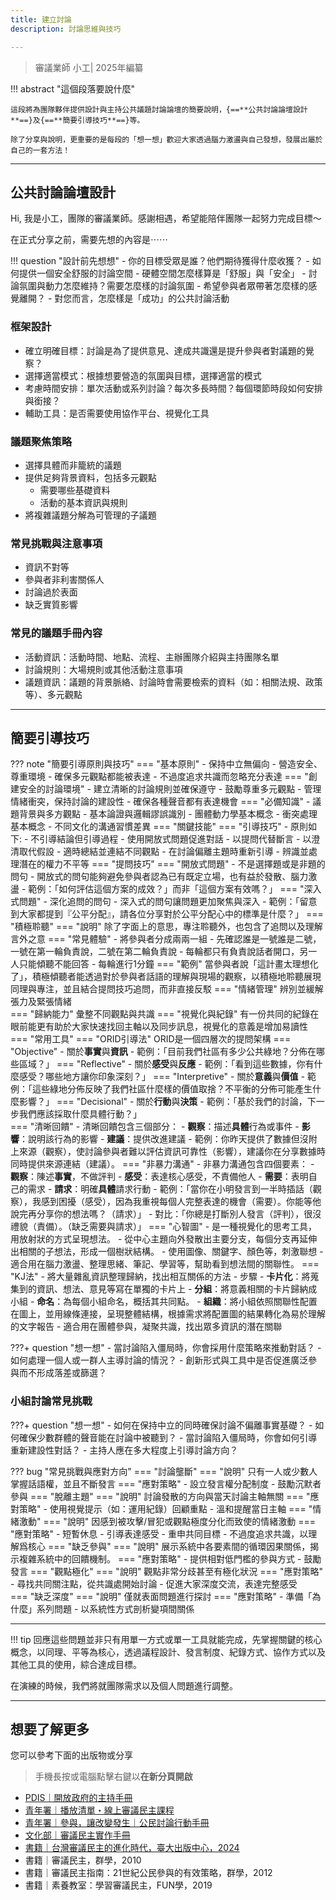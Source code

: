 ```yaml
---
title: 建立討論
description: 討論思維與技巧

---
```


> 審議業師 小工| 2025年編纂

!!! abstract "這個段落要說什麼"

	這段將為團隊夥伴提供設計與主持公共議題討論論壇的簡要說明，{==**公共討論論壇設計**==}及{==**簡要引導技巧**==}等。

	除了分享與說明，更重要的是每段的「想一想」歡迎大家透過腦力激盪與自己發想，發展出屬於自己的一套方法！


---

## 公共討論論壇設計

Hi, 我是小工，團隊的審議業師。感謝相遇，希望能陪伴團隊一起努力完成目標～

在正式分享之前，需要先想的內容是⋯⋯

!!! question "設計前先想想"
	- 你的目標受眾是誰？他們期待獲得什麼收獲？
	- 如何提供一個安全舒服的討論空間
		- 硬體空間怎麼樣算是「舒服」與「安全」
		- 討論氛圍與動力怎麼維持？需要怎麼樣的討論氛圍
	- 希望參與者眾帶著怎麼樣的感覺離開？
	- 對您而言，怎麼樣是「成功」的公共討論活動


### 框架設計

- 確立明確目標：討論是為了提供意見、達成共識還是提升參與者對議題的覺察？
- 選擇適當模式：根據想要營造的氛圍與目標，選擇適當的模式
- 考慮時間安排：單次活動或系列討論？每次多長時間？每個環節時段如何安排與銜接？
- 輔助工具：是否需要使用協作平台、視覺化工具

### 議題聚焦策略

- 選擇具體而非籠統的議題
- 提供足夠背景資料，包括多元觀點
	- 需要哪些基礎資料
	- 活動的基本資訊與規則
- 將複雜議題分解為可管理的子議題

### 常見挑戰與注意事項
- 資訊不對等
- 參與者非利害關係人
- 討論過於表面
- 缺乏實質影響

### 常見的議題手冊內容

- 活動資訊：活動時間、地點、流程、主辦團隊介紹與主持團隊名單
- 討論規則：大場規則或其他活動注意事項
- 議題資訊：議題的背景脈絡、討論時會需要檢索的資料（如：相關法規、政策等）、多元觀點



---

## 簡要引導技巧

??? note "簡要引導原則與技巧"
	=== "基本原則"
		- 保持中立無偏向
		- 營造安全、尊重環境
		- 確保多元觀點都能被表達
		- 不過度追求共識而忽略充分表達
		=== "創建安全的討論環境"
			- 建立清晰的討論規則並確保遵守
			- 鼓勵尊重多元觀點
			- 管理情緒衝突，保持討論的建設性
			- 確保各種聲音都有表達機會
	=== "必備知識"
		- 議題背景與多方觀點
		- 基本論證與邏輯謬誤識別
		- 團體動力學基本概念
		- 衝突處理基本概念
		- 不同文化的溝通習慣差異
	=== "關鍵技能"
		=== "引導技巧"
			- 原則如下:
		    	- 不引導結論但引導過程
				- 使用開放式問題促進對話
				- 以提問代替斷言
				- 以澄清取代假設
				- 適時總結並連結不同觀點
				- 在討論偏離主題時重新引導
				- 辨識並處理潛在的權力不平等	
		=== "提問技巧"
			=== "開放式問題"
				- 不是選擇題或是非題的問句
				- 開放式的問句能夠避免參與者認為已有既定立場，也有益於發散、腦力激盪
				- 範例：「如何評估這個方案的成效？」而非「這個方案有效嗎？」
			=== "深入式問題"
				- 深化追問的問句
				- 深入式的問句讓問題更加聚焦與深入
				- 範例：「留意到大家都提到『公平分配』，請各位分享對於公平分配心中的標準是什麼？」
		=== "積極聆聽"
			=== "說明"
				除了字面上的意思，專注聆聽外，也包含了追問以及理解言外之意
			=== "常見體驗"
				- 將參與者分成兩兩一組
				- 先確認誰是一號誰是二號，一號在第一輪負責說，二號在第二輪負責說
				- 每輪都只有負責說話者開口，另一人只能傾聽不能回答
				- 每輪進行1分鐘
			=== "範例"
				當參與者說「這計畫太理想化了」，積極傾聽者能透過對於參與者話語的理解與現場的觀察，以積極地聆聽展現同理與專注，並且結合提問技巧追問，而非直接反駁
		=== "情緒管理"
			辨別並緩解張力及緊張情緒			
		=== "歸納能力"
			彙整不同觀點與共識
		=== "視覺化與紀錄"
			有一份共同的紀錄在眼前能更有助於大家快速找回主軸以及同步訊息，視覺化的意義是增加易讀性			
	=== "常用工具"
		=== "ORID引導法"
			ORID是一個四層次的提問架構
			=== "Objective"
		    	- 關於**事實**與**資訊**
				- 範例：「目前我們社區有多少公共綠地？分佈在哪些區域？」
			=== "Reflective"
		    	- 關於**感受**與**反應**
				- 範例：「看到這些數據，你有什麼感受？哪些地方讓你印象深刻？」
			=== "Interpretive"
		    	- 關於**意義**與**價值**
				- 範例：「這些綠地分佈反映了我們社區什麼樣的價值取捨？不平衡的分佈可能產生什麼影響？」
			=== "Decisional"
		    	- 關於**行動**與**決策**
				- 範例：「基於我們的討論，下一步我們應該採取什麼具體行動？」					
		=== "清晰回饋"
			- 清晰回饋包含三個部分：
				- **觀察**：描述**具體**行為或事件
				- **影響**：說明該行為的影響
				- **建議**：提供改進建議
			- 範例：你昨天提供了數據但沒附上來源（觀察），使討論參與者難以評估資訊可靠性（影響），建議你在分享數據時同時提供來源連結（建議）。
		=== "非暴力溝通"
			- 非暴力溝通包含四個要素：
				- **觀察**：陳述**事實**，不做評判
				- **感受**：表達核心感受，不責備他人
				- **需要**：表明自己的需求
				- **請求**：明確**具體**請求行動
			- 範例：「當你在小明發言到一半時插話（觀察），我感到困擾（感受），因為我重視每個人完整表達的機會（需要）。你能等他說完再分享你的想法嗎？（請求）」
			- 對比：「你總是打斷別人發言（評判），很沒禮貌（責備）。（缺乏需要與請求）」
		=== "心智圖"
			- 是一種視覺化的思考工具，用放射狀的方式呈現想法。
			- 從中心主題向外發散出主要分支，每個分支再延伸出相關的子想法，形成一個樹狀結構。
			- 使用圖像、關鍵字、顏色等，刺激聯想
			- 適合用在腦力激盪、整理思緒、筆記、學習等，幫助看到想法間的關聯性。
		=== "KJ法"
			- 將大量雜亂資訊整理歸納，找出相互關係的方法
			- 步驟
				- **卡片化**：將蒐集到的資訊、想法、意見等寫在單獨的卡片上
				- **分組**：將意義相關的卡片歸納成小組
				- **命名**：為每個小組命名，概括其共同點。
				- **組織**：將小組依照關聯性配置在圖上，並用線條連接，呈現整體結構，根據需求將配置圖的結果轉化為易於理解的文字報告
			- 適合用在團體參與，凝聚共識，找出眾多資訊的潛在關聯


???+ question "想一想" 
	- 當討論陷入僵局時，你會採用什麼策略來推動對話？
	- 如何處理一個人或一群人主導討論的情況？
	- 創新形式與工具中是否促進廣泛參與而不形成落差或篩選？



### 小組討論常見挑戰


???+ question "想一想" 
	- 如何在保持中立的同時確保討論不偏離事實基礎？
	- 如何確保少數群體的聲音能在討論中被聽到？
	- 當討論陷入僵局時，你會如何引導重新建設性對話？
	- 主持人應在多大程度上引導討論方向？



??? bug "常見挑戰與應對方向"
	=== "討論壟斷"
		=== "說明"
			只有一人或少數人掌握話語權，並且不斷發言
		=== "應對策略"
			- 設立發言權分配制度
			- 鼓勵沉默者參與
	=== "脫離主題"
		=== "說明"
			討論發散的方向與當天討論主軸無關
		=== "應對策略"
			- 使用視覺提示（如：運用紀錄）回顧重點
			- 溫和提醒當日主軸
	=== "情緒激動"
		=== "說明"
			因感到被攻擊/冒犯或觀點極度分化而致使的情緒激動
		=== "應對策略"
			- 短暫休息
			- 引導表達感受
			- 重申共同目標
			- 不過度追求共識，以理解爲核心
	=== "缺乏參與"
		=== "說明"
			展示系統中各要素間的循環因果關係，揭示複雜系統中的回饋機制。
		=== "應對策略"
			- 提供相對低門檻的參與方式
			- 鼓勵發言
	=== "觀點極化"
		=== "說明"
			觀點非常分歧甚至有極化狀況
		=== "應對策略"
			- 尋找共同關注點，從共識處開始討論
			- 促進大家深度交流，表達完整感受		
	=== "缺乏深度"
		=== "說明"
			僅就表面問題進行探討
		=== "應對策略"
			- 準備「為什麼」系列問題
			- 以系統性方式剖析變項間關係


---

!!! tip 
回應這些問題並非只有用單一方式或單一工具就能完成，先掌握關鍵的核心概念，以同理、平等為核心，透過議程設計、發言制度、紀錄方式、協作方式以及其他工具的使用，綜合達成目標。

在演練的時候，我們將就團隊需求以及個人問題進行調整。


---

## 想要了解更多

您可以參考下面的出版物或分享

> 手機長按或電腦點擊右鍵以**在新分頁開啟**

- [PDIS｜開放政府的主持手冊](https://hackmd.io/@PDIS/facilitator/https%3A%2F%2Fhackmd.io%2Fs%2FdX1BgYfwTO66faxt106U1A)
- [青年署｜播放清單・線上審議民主課程](https://youtube.com/playlist?list=PLGxRV4er3RmDUsLGek9wUW-vX-Ja9uEO-&feature=shared)
- [青年署｜參與，讓改變發生｜公民討論行動手冊](https://ebook.yda.gov.tw/113ypumanual/)
- [文化部｜審議民主實作手冊](https://themefile.culture.tw/file/2020-08-12/f0b381e8-df38-4050-8c3d-5e53694acf81/%E5%AF%A9%E8%AD%B0%E6%B0%91%E4%B8%BB%E6%89%8B%E5%86%8A%20%E6%9D%8E%E6%B0%B8%E5%BE%97.pdf)
- [書籍｜台灣審議民主的進化時代，臺大出版中心，2024](https://www.govbooks.com.tw/books/144861)
- 書籍｜審議民主，群學，2010
- 書籍｜審議民主指南：21世紀公民參與的有效策略，群學，2012
- 書籍｜素養教室：學習審議民主，FUN學，2019


